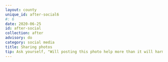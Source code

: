 ```yaml
---
layout: county 
unique_id: after-social6
#: 6
date: 2020-06-25
id: after-social
collection: after
advisory: do
category: social media
title: Sharing photos
tip: Ask yourself, "Will posting this photo help more than it will harm?"
---
```

